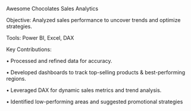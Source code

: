 
Awesome Chocolates Sales Analytics

Objective: Analyzed sales performance to uncover trends and optimize strategies. 

Tools: Power BI, Excel, DAX 

Key Contributions: 

• Processed and refined data for accuracy. 

• Developed dashboards to track top-selling products & best-performing regions. 

• Leveraged DAX for dynamic sales metrics and trend analysis. 

• Identified low-performing areas and suggested promotional strategies
